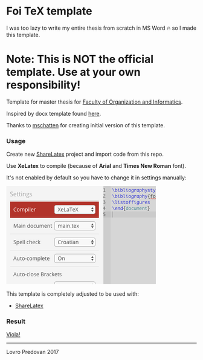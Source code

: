 # Foi TeX  template 

I was too lazy to write my entire thesis from scratch in MS Word :fire: so I made this template.

# Note: This is NOT the official template. Use at your own responsibility!

Template for master thesis for [Faculty of Organization and Informatics](http://www.foi.unizg.hr/). 

Inspired by docx template found [here](https://www.google.hr/url?sa=t&rct=j&q=&esrc=s&source=web&cd=1&cad=rja&uact=8&ved=0ahUKEwiDzaWow_DQAhXIXBoKHR0IBJcQFggaMAA&url=http%3A%2F%2Fwww.foi.unizg.hr%2Fsites%2Fdefault%2Ffiles%2Fpredlozak_zavrsni_diplomski_rad_final.docx&usg=AFQjCNGVL532bxol83zfj2y2EgYlY3jPEA&sig2=-l8_ze1uGl3aqvCLb6liNQ).

Thanks to [mschatten](https://github.com/mschatten) for creating initial version of this template. 

### Usage

Create new [ShareLatex](https://www.sharelatex.com/) project and import code from this repo.

Use **XeLatex** to compile (because of **Arial** and **Times New Roman** font).

It's not enabled by default so you have to change it in settings manually:

![Settings](settings.png)

This template is completely adjusted to be used with:

* [ShareLatex](https://www.sharelatex.com/)

### Result
[Viola!](https://github.com/lpredova/foi-latex-master-thesis/blob/master/foi.pdf)


---
Lovro Predovan 2017



